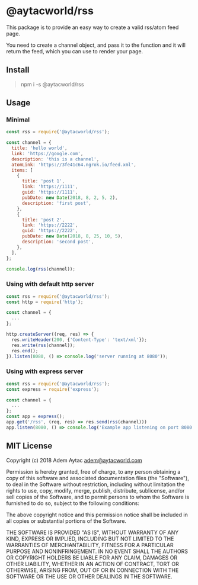 # @aytacworld/rss

This package is to provide an easy way to create a valid rss/atom feed page.

You need to create a channel object, and pass it to the function and it will return the feed, which you can use to render your page.

## Install

> npm i -s @aytacworld/rss

## Usage

### Minimal

```javascript
const rss = require('@aytacworld/rss');

const channel = {
  title: 'hello world',
  link: 'https://google.com',
  description: 'this is a channel',
  atomLink: 'https://3fe41c64.ngrok.io/feed.xml',
  items: [
    {
      title: 'post 1',
      link: 'https://1111',
      guid: 'https://1111',
      pubDate: new Date(2018, 8, 2, 5, 2),
      description: 'first post',
    },
    {
      title: 'post 2',
      link: 'https://2222',
      guid: 'https://2222',
      pubDate: new Date(2018, 8, 25, 10, 5),
      description: 'second post',
    },
  ],
};

console.log(rss(channel));
```

### Using with default http server

```javascript
const rss = require('@aytacworld/rss');
const http = require('http');

const channel = {
  ...
};

http.createServer((req, res) => {
  res.writeHeader(200, {'Content-Type': 'text/xml'});
  res.write(rss(channel));
  res.end();
}).listen(8080, () => console.log('server running at 8080'));
```

### Using with express server

```javascript
const rss = require('@aytacworld/rss');
const express = require('express');

const channel = {
  ...
};
const app = express();
app.get('/rss', (req, res) => res.send(rss(channel)))
app.listen(8080, () => console.log('Example app listening on port 8080!'))
```

## MIT License

Copyright (c) 2018 Adem Aytac <adem@aytacworld.com>

Permission is hereby granted, free of charge, to any person obtaining a copy
of this software and associated documentation files (the "Software"), to deal
in the Software without restriction, including without limitation the rights
to use, copy, modify, merge, publish, distribute, sublicense, and/or sell
copies of the Software, and to permit persons to whom the Software is
furnished to do so, subject to the following conditions:

The above copyright notice and this permission notice shall be included in all
copies or substantial portions of the Software.

THE SOFTWARE IS PROVIDED "AS IS", WITHOUT WARRANTY OF ANY KIND, EXPRESS OR
IMPLIED, INCLUDING BUT NOT LIMITED TO THE WARRANTIES OF MERCHANTABILITY,
FITNESS FOR A PARTICULAR PURPOSE AND NONINFRINGEMENT. IN NO EVENT SHALL THE
AUTHORS OR COPYRIGHT HOLDERS BE LIABLE FOR ANY CLAIM, DAMAGES OR OTHER
LIABILITY, WHETHER IN AN ACTION OF CONTRACT, TORT OR OTHERWISE, ARISING FROM,
OUT OF OR IN CONNECTION WITH THE SOFTWARE OR THE USE OR OTHER DEALINGS IN THE
SOFTWARE.
